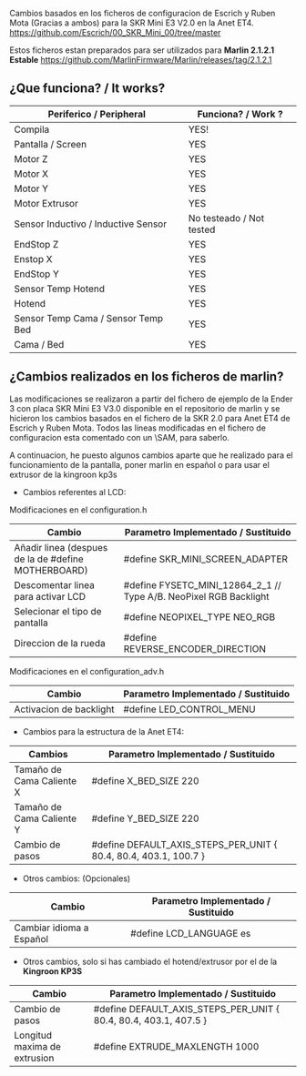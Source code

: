 Cambios basados en los ficheros de configuracion de Escrich y Ruben Mota (Gracias a ambos) para la SKR Mini E3 V2.0 en la Anet ET4. https://github.com/Escrich/00_SKR_Mini_00/tree/master

Estos ficheros estan preparados para ser utilizados para **Marlin 2.1.2.1 Estable** https://github.com/MarlinFirmware/Marlin/releases/tag/2.1.2.1

## ¿Que funciona? / It works?

| Periferico / Peripheral | Funciona? / Work ? | 
|---------------------------|-------------|
| Compila | YES! |
| Pantalla / Screen | YES |
| Motor Z | YES |
| Motor X  |	YES |
| Motor Y |	YES |
| Motor Extrusor | YES |
| Sensor Inductivo  / Inductive Sensor| No testeado / Not tested |
| EndStop Z |	YES |
| Enstop X |	YES |
| EndStop Y|	YES |
| Sensor Temp Hotend	| YES |
| Hotend |	YES |
| Sensor Temp Cama / Sensor Temp Bed	| YES |
| Cama / Bed	| YES |


## ¿Cambios realizados en los ficheros de marlin?
Las modificaciones se realizaron a partir del fichero de ejemplo de la Ender 3 con placa SKR Mini E3 V3.0 disponible en el repositorio de marlin y se hicieron los cambios basados en el fichero de la SKR 2.0 para Anet ET4 de Escrich y Ruben Mota. Todos las lineas modificadas en el fichero de configuracion esta comentado con un \\SAM, para saberlo.

A continuacion, he puesto algunos cambios aparte que he realizado para el funcionamiento de la pantalla, poner marlin en español o para usar el extrusor de la kingroon kp3s

- Cambios referentes al LCD:
  
Modificaciones en el configuration.h

| Cambio | Parametro Implementado / Sustituido| 
|---------------------------|-------------|
|Añadir linea (despues de la de  #define MOTHERBOARD)| #define SKR_MINI_SCREEN_ADAPTER |
|Descomentar linea para activar LCD| #define FYSETC_MINI_12864_2_1    // Type A/B. NeoPixel RGB Backlight |
|Selecionar el tipo de pantalla | #define NEOPIXEL_TYPE NEO_RGB |
|Direccion de la rueda | #define REVERSE_ENCODER_DIRECTION |

Modificaciones en el configuration_adv.h

| Cambio | Parametro Implementado / Sustituido| 
|---------------------------|-------------|
| Activacion de backlight|  #define LED_CONTROL_MENU |

- Cambios para la estructura de la Anet ET4:

| Cambios | Parametro Implementado / Sustituido| 
|---------------------------|-------------|
| Tamaño de Cama Caliente X| #define X_BED_SIZE 220 |
| Tamaño de Cama Caliente Y| #define Y_BED_SIZE 220 |
| Cambio de pasos  | #define DEFAULT_AXIS_STEPS_PER_UNIT   { 80.4, 80.4, 403.1, 100.7 } |


- Otros cambios: (Opcionales)

| Cambio | Parametro Implementado / Sustituido| 
|---------------------------|-------------|
| Cambiar idioma a Español | #define LCD_LANGUAGE es |

- Otros cambios, solo si has cambiado el hotend/extrusor por el de la **Kingroon KP3S**

| Cambio | Parametro Implementado / Sustituido| 
|---------------------------|-------------|
| Cambio de pasos  | #define DEFAULT_AXIS_STEPS_PER_UNIT   { 80.4, 80.4, 403.1, 407.5 } |
| Longitud maxima de extrusion  | #define EXTRUDE_MAXLENGTH 1000 |

